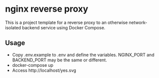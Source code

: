 # nginx reverse proxy

This is a project template for a reverse proxy to an otherwise network-isolated
backend service using Docker Compose.

## Usage

* Copy .env.example to .env and define the variables. NGINX_PORT and BACKEND_PORT may be the same or different.
* docker-compose up
* Access http://localhost/yes.svg
